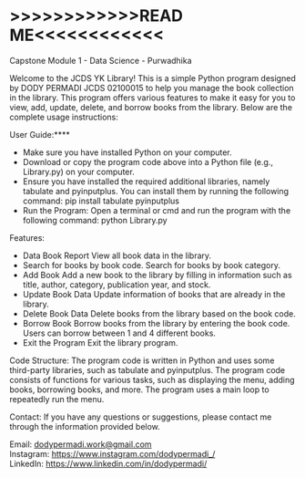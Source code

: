 # >>>>>>>>>>>>READ ME<<<<<<<<<<<<
Capstone Module 1 - Data Science - Purwadhika

Welcome to the JCDS YK Library! This is a simple Python program designed by DODY PERMADI JCDS 02100015 to help you manage the book collection in the library. This program offers various features to make it easy for you to view, add, update, delete, and borrow books from the library. Below are the complete usage instructions:

User Guide:****
* Make sure you have installed Python on your computer.
* Download or copy the program code above into a Python file (e.g., Library.py) on your computer.
* Ensure you have installed the required additional libraries, namely tabulate and pyinputplus. You can install them by running the following command: pip install tabulate pyinputplus
* Run the Program: Open a terminal or cmd and run the program with the following command: python Library.py<br>

Features:<br>
* Data Book Report View all book data in the library. <br>
* Search for books by book code. Search for books by book category.<br>
* Add Book Add a new book to the library by filling in information such as title, author, category, publication year, and stock.<br>
* Update Book Data Update information of books that are already in the library.<br>
* Delete Book Data Delete books from the library based on the book code.<br>
* Borrow Book Borrow books from the library by entering the book code. Users can borrow between 1 and 4 different books.<br>
* Exit the Program Exit the library program.<br>

Code Structure: The program code is written in Python and uses some third-party libraries, such as tabulate and pyinputplus. The program code consists of functions for various tasks, such as displaying the menu, adding books, borrowing books, and more. The program uses a main loop to repeatedly run the menu.

Contact: If you have any questions or suggestions, please contact me through the information provided below.

Email: dodypermadi.work@gmail.com<br>
Instagram: https://www.instagram.com/dodypermadi_/<br>
LinkedIn: https://www.linkedin.com/in/dodypermadi/<br>
